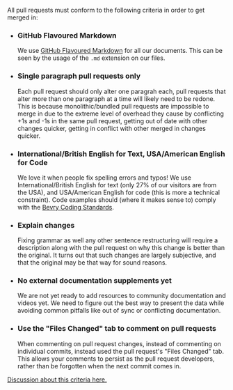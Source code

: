 All pull requests must conform to the following criteria in order to get merged in:

- ### GitHub Flavoured Markdown
	We use [GitHub Flavoured Markdown](http://github.github.com/github-flavored-markdown/) for all our documents. This can be seen by the usage of the `.md` extension on our files.

- ### Single paragraph pull requests only
	Each pull request should only alter one paragrah each, pull requests that alter more than one paragraph at a time will likely need to be redone. This is because monolithic/bundled pull requests are impossible to merge in due to the extreme level of overhead they cause by conflicting +1s and -1s in the same pull request, getting out of date with other changes quicker, getting in conflict with other merged in changes quicker.

- ### International/British English for Text, USA/American English for Code
	We love it when people fix spelling errors and typos! We use International/British English for text (only 27% of our visitors are from the USA), and USA/American English for code (this is more a technical constraint). Code examples should (where it makes sense to) comply with the [Bevry Coding Standards](https://github.com/bevry/community/wiki/Coding-Standards).

- ### Explain changes
	Fixing grammar as well any other sentence restructuring will require a description along with the pull request on why this change is better than the original. It turns out that such changes are largely subjective, and that the original may be that way for sound reasons.

- ### No external documentation supplements yet
	We are not yet ready to add resources to community documentation and videos yet. We need to figure out the best way to present the data while avoiding common pitfalls like out of sync or conflicting documentation.

- ### Use the "Files Changed" tab to comment on pull requests
	When commenting on pull request changes, instead of commenting on individual commits, instead used the pull request's "Files Changed" tab. This allows your comments to persist as the pull request developers, rather than be forgotten when the next commit comes in.

[Discussion about this criteria here.](https://github.com/docpad/documentation/issues/63)